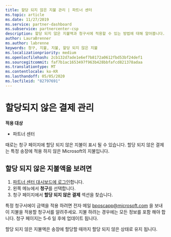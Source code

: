 ```yaml
---
title: 할당 되지 않은 지불 관리 | 파트너 센터
ms.topic: article
ms.date: 11/27/2019
ms.service: partner-dashboard
ms.subservice: partnercenter-csp
description: 할당 되지 않은 지불액과 청구서에 적용할 수 있는 방법에 대해 알아봅니다.
author: LauraBrenner
ms.author: labrenne
keywords: 청구, 지불, 지불, 할당 되지 않은 지불
ms.localizationpriority: medium
ms.openlocfilehash: 2cb132d7ade1e6ef7b8172a0612fbd53bf24def1
ms.sourcegitcommit: faf7b1ac1653497f963b428bbfafcd821378adaa
ms.translationtype: MT
ms.contentlocale: ko-KR
ms.lasthandoff: 05/05/2020
ms.locfileid: "82797691"
---
```

# <a name="manage-unallocated-payments"></a>할당되지 않은 결제 관리

**적용 대상**

- 파트너 센터

때로는 청구 페이지에 할당 되지 않은 지불이 표시 될 수 있습니다. 할당 되지 않은 결제는 특정 송장에 적용 하지 않은 Microsoft의 지불입니다.

## <a name="to-view-your-unallocated-payments"></a>할당 되지 않은 지불액을 보려면

1.  [파트너 센터 대시보드에 로그인](https://partner.microsoft.com/en-us/dashboard/home)합니다.
2.  왼쪽 메뉴에서 **청구**를 선택합니다.
3.  청구 페이지에서 **할당 되지 않은 결제** 섹션을 찾습니다. 

특정 청구서에이 금액을 적용 하려면 전자 메일 bposcapp@microsoft.com 을 보내이 지불을 적용할 청구서를 알려주세요. 지불 하려는 경우에는 모든 정보를 포함 해야 합니다. 청구 페이지는 5-6 일 후에 업데이트 됩니다. 

할당 되지 않은 지불액은 송장에 할당할 때까지 할당 되지 않은 상태로 유지 됩니다. 
